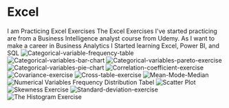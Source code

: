 # Excel
I am Practicing Excel Exercises
The Excel Exercises I've started practicing are from a Business Intelligence analyst course from Udemy. As I want to make a career in Business Analytics I Started learning Excel, Power BI, and SQL
![Categorical-variable-frequency-table](https://github.com/singh3435/Excel/assets/116824596/4e0ae09a-b292-435d-8e26-6c0cbdee7b01)
![Categorical-variables-bar-chart](https://github.com/singh3435/Excel/assets/116824596/e3852909-cccd-4704-a310-af760d29ba9b)
![Categorical-variables-pareto-exercise](https://github.com/singh3435/Excel/assets/116824596/9a4ed3e8-0920-402b-8ed7-2d8504abcf00)
![Categorical-variables-pie-chart](https://github.com/singh3435/Excel/assets/116824596/6c1ebf93-9fe6-4189-84e9-d9fe7a2b6359)
![Correlation-coefficient-exercise](https://github.com/singh3435/Excel/assets/116824596/de12ef33-b807-4fb5-baf3-c3d6c046e742)
![Covariance-exercise](https://github.com/singh3435/Excel/assets/116824596/150f88be-5200-436e-9250-964eb00fcfb9)
![Cross-table-exercise](https://github.com/singh3435/Excel/assets/116824596/c9eb5c4b-47cb-499d-a967-3d50476d581d)
![Mean-Mode-Median](https://github.com/singh3435/Excel/assets/116824596/cdcda639-ec63-410a-8788-e2b9c3aa5995)
![Numerical Variables Frequency Distribution Tabel](https://github.com/singh3435/Excel/assets/116824596/869e030e-3932-435d-bec0-96caeb1800e8)
![Scatter Plot](https://github.com/singh3435/Excel/assets/116824596/b1ae26fa-6e4b-4ef5-aa07-b592a135c6a9)
![Skewness Exercise](https://github.com/singh3435/Excel/assets/116824596/70c9d952-85f1-49c0-856d-53cee82249f7)
![Standard-deviation-exercise](https://github.com/singh3435/Excel/assets/116824596/7d4a415b-0c61-42e7-be67-78a2d45e5b67)
![The Histogram Exercise](https://github.com/singh3435/Excel/assets/116824596/6cf5242c-1f63-4e66-a8a6-bcf8d03ea982)
